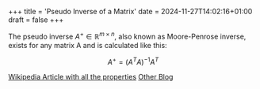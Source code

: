 +++
title = 'Pseudo Inverse of a Matrix'
date = 2024-11-27T14:02:16+01:00
draft = false 
+++

The pseudo inverse $A^+ \in \mathbb{R}^{m\times n}$, also known as Moore-Penrose inverse, exists for any matrix A and is calculated like this:

$$
A^+ = (A^TA)^{-1}A^T
$$

<!--more-->

[Wikipedia Article with all the properties](https://en.wikipedia.org/wiki/Moore–Penrose_inverse)
[Other Blog](https://nhigham.com/2023/07/25/what-is-the-pseudoinverse-of-a-matrix/)
